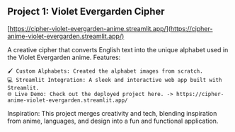 ## Project 1: Violet Evergarden Cipher 
[https://cipher-violet-evergarden-anime.streamlit.app/](https://cipher-anime-violet-evergarden.streamlit.app/)

A creative cipher that converts English text into the unique alphabet used in the Violet Evergarden anime.
Features:

    🖌️ Custom Alphabets: Created the alphabet images from scratch.
    💻 Streamlit Integration: A sleek and interactive web app built with Streamlit.
    🌐 Live Demo: Check out the deployed project here. -> https://cipher-anime-violet-evergarden.streamlit.app/

Inspiration:
This project merges creativity and tech, blending inspiration from anime, languages, and design into a fun and functional application.
